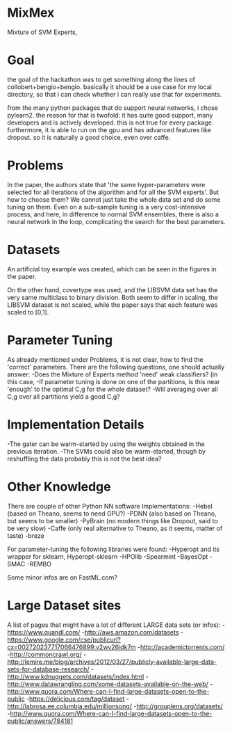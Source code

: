 
MixMex
======

Mixture of SVM Experts,


Goal
====

the goal of the hackathon was to get something along the lines of 
collobert+bengio+bengio.
basically it should be a use case for my local directory, so that i
can check whether i can really use that for experiments.

from the many python packages that do support neural networks,
i chose pylearn2. the reason for that is twofold: it has quite good
support, many developers and is actively developed. this is not
true for every package. furthermore, it is able to run on the gpu
and has advanced features like dropout. so it is naturally a good 
choice, even over caffe.



Problems
=======

In the paper, the authors state that 'the same hyper-parameters
were selected for all iterations of the algorithm and for all the
SVM experts'. But how to choose them? We cannot just take the
whole data set and do some tuning on them. Even on a sub-sample
tuning is a very cost-intensive process, and here, in difference to
normal SVM ensembles, there is also a neural network in the loop,
complicating the search for the best parameters. 


Datasets
======

An artificial toy example was created, which can be seen in the 
figures in the paper. 

On the other hand, covertype was used, and the LIBSVM data set
has the very same multiclass to binary division. Both seem to 
differ in scaling, the LIBSVM dataset is not scaled, while the paper
says that each feature was scaled to [0,1]. 



Parameter Tuning
=============

As already mentioned under Problems, it is not clear, how to find
the 'correct' parameters. There are the following questions, one
should actually answer:
	-Does the Mixture of Experts method 'need' weak classifiers?
		(in this case, 
	-If parameter tuning is done on one of the partitions, is this 
		near 'enough' to the optimal C,g for the whole dataset? 
	-Will averaging over all C,g over all partitions yield a good C,g?
	
	

Implementation Details
=================

-The gater can be warm-started by using the weights obtained in
the previous iteration.
-The SVMs could also be warm-started, though by reshuffling the
data probably this is not the best idea?


Other Knowledge
=============

There are couple of other Python NN software Implementations:
	-Hebel (based on Theano, seems to need GPU?)
	-PDNN (also based on Theano, but seems to be smaller)
	-PyBrain (no modern things like Dropout, said to be very slow)
	-Caffe (only real alternative to Theano, as it seems, matter of taste)
	-breze
	
For parameter-tuning the following libraries were found:
	-Hyperopt and its wrapper for sklearn, Hyperopt-sklearn
	-HPOlib
	-Spearmint
	-BayesOpt
	-SMAC
	-REMBO
	
Some minor infos are on FastML.com?



Large Dataset sites
==============

A list of pages that might have a lot of different LARGE data sets (or infos):
	-https://www.quandl.com/
	-http://aws.amazon.com/datasets
	-https://www.google.com/cse/publicurl?cx=002720237717066476899:v2wv26idk7m
	-http://academictorrents.com/
	-http://commoncrawl.org/
	-http://lemire.me/blog/archives/2012/03/27/publicly-available-large-data-sets-for-database-research/
	-http://www.kdnuggets.com/datasets/index.html
	-http://www.datawrangling.com/some-datasets-available-on-the-web/
	-http://www.quora.com/Where-can-I-find-large-datasets-open-to-the-public
	-https://delicious.com/tag/dataset
	-http://labrosa.ee.columbia.edu/millionsong/
	-http://grouplens.org/datasets/
	-http://www.quora.com/Where-can-I-find-large-datasets-open-to-the-public/answers/784181
	
	
	
